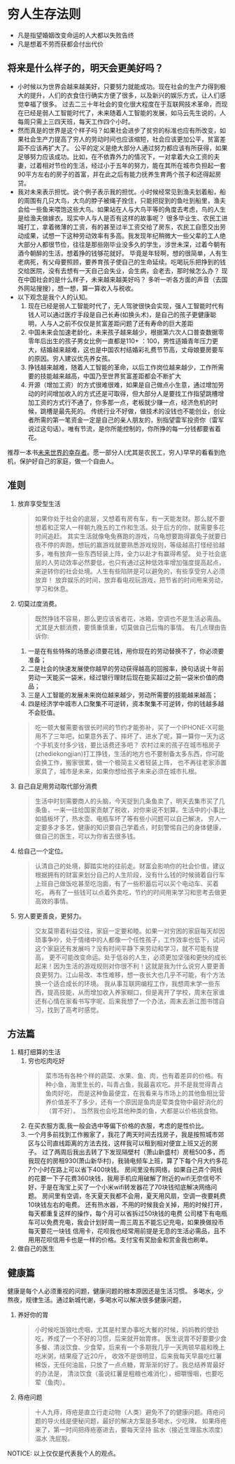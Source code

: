 # 穷人生存法则
- 凡是指望婚姻改变命运的人大都以失败告终
- 凡是想着不劳而获都会付出代价

## 将来是什么样子的，明天会更美好吗？
- 小时候以为世界会越来越美好，只要努力就能成功。现在社会的生产力得到极大的提升，人们的衣食住行确实方便了很多，以及新兴的娱乐方式，让人们感觉幸福了很多。
过去二三十年社会的变化很大程度在于互联网技术革命，而现在已经是弱人工智能时代了，未来随着人工智能的发展，如马云先生说的，人每周只需上三四天班，每天工作四个小时。
- 然而真是的世界是这个样子吗？如果社会进步了贫穷的标准也应有所改变，如果社会生产力提高了穷人的劳动时间也应该缩短，社会应该更加公平，贫富差距不应该再扩大了。
公平的定义是绝大部分人通过努力都应该有所获得，如果足够努力应该成功。比如，在不依靠外力的情况下，一对拿着大众工资的夫妻，过着相对节俭的生活，经过小于五年的努力，能在其所在城市负担起一套90平方左右的房子的首富，并在此之后有能力抚养生育两个孩子和还得起房贷。
- 我对未来表示担忧。说个例子表示我的担忧。小时候经常见到渔夫划着船，船的周围有几只大鸟，大鸟的脖子被绳子拴住，只能把捉到的鱼吐到船里，渔夫会给一些鱼来喂饱这些大鸟。如果站在人与大鸟平等的角度去考虑，鸟的人生是给渔夫做嫁衣。现实中人与人是否有这样的故事呢？
很多毕业生、农民工进城打工，拿着微薄的工资，有的甚至过半工资交给了房东，农民工自愿交出劳动成果，试想一下这种劳动效率有多高。我发现年纪稍微大一些父辈的工人绝大部分人都很节俭，往往是那些刚毕业没多久的学生，涉世未深，过着今朝有酒今朝醉的生活，想着挣的钱够花就好。
毕竟是年轻啊，想的很简单，人有生老病死，有父母要照顾，要养育孩子使自己的生命延续。吃喝玩乐把挣到的钱交给医院，没有去想有一天自己会失业，会生病，会老去，那时候怎么办？
现在中国社会的是什么样子，未来越来越美好吗？ 多听一听各方面的声音（去国外网站搜搜），想一想，算一算收入与税收。
- 以下观念是我个人的认知。
    1. 现在已经是弱人工智能时代了，无人驾驶很快会实现，强人工智能时代有钱人可以通过医疗手段是自己长寿(如换头术)，是自己的孩子更健康聪明，人与人之前不仅仅是贫富差距问题了还有寿命的巨大差距
    1. 中国未来会加速老龄化，未来孩子越来越少，根据第六次人口普查数据零零年后出生的孩子男女比例一直都是110+ ：100，男性适婚青年压力更大，结婚越来越难，这也是中国农村结婚彩礼费节节高，丈母娘要房要车的原因。穷人建议优先养女孩。
    1. 挣钱越来越难，随着人工智能的革命，以后工作岗位越来越少，工作所需要的技能越来越高，中国乃至世界贫富差距都会不断扩大
    1. 开源（增加工资）的方式很难很难，如果是自己做点小生意，通过增加劳动的时间增加收入的方式还是可取得，但大部分人是要找工作指望跳槽增加工资的方式行不通了，你多那一点，老板就少赚一点，经济危机的时候，跳槽是最先死的。
    传统行业不好做，做技术的没钱也不能创业，创业者所需的第一笔资金一定是自己的亲人朋友的，别指望雷军投资你（雷军说过这句话）。唯有节流，是你所能控制的，你所挣的每一分钱都要省着花。

推荐一本书[未来世界的幸存者](http://www.ruanyifeng.com/survivor/)。愿一部分人(尤其是农民工，穷人)早早的看看到危机，保护好自己的家庭，做一个自由人。

## 准则
1. 放弃享受型生活
   > 如果你处于社会的底层，又想着有房有车，有一天能发财。那么就不要想着和正常人一样朝九晚五的工作和生活。处于后方的你，就需要多花时间追赶。
   其实生活就像龟兔赛跑的游戏，乌龟想要跑得赢兔子就要日夜不停的奔跑，想玩的赢游戏就要熟悉游戏规则，等级越高打怪经验越多，唯有放弃一些东西轻装上阵，全力以赴才有赢得希望。
   处于社会底层的人劳动效率必然要低，也只有通过这种低效率增加强度提高起点，来逆转你的社会处境。人生有些陷阱是可以避免的，有些享受穷人必须放弃！
   放弃娱乐的时间，放弃看电视玩游戏，把节省的时间用来劳动，学习和休息。

1. 切莫过度消费。
   > 既然挣钱不容易，那么更应该省者花，冰箱，空调也不是生活必需品。尤其是大额消费，要慎重慎重，切莫做自己后悔的事情。
   有几点理由告诉你:
   1. 一是在有些特殊的场景必须要花钱，用你现在的劳动替换不了，你必须要准备；
   1. 二是社会的快速发展使你越早的劳动获得越高的回报率，换句话说十年前劳动一天能买一袋米，经过银行理财后现在能买超过之前一袋米价值的商品；
   1. 三是人工智能的发展未来岗位越来越少，劳动所需要的技能越来越高；
   1. 四是经济学中城市人口聚集不可逆转，资本聚集不可逆转，你的钱越多越不会贬值。

   > 吃一顿大餐需要省很长时间的节约才能弥补，买了一个IPHONE-X可能用不了三年吧，如果意外丢了、摔坏了、进水了呢，算一算你一天为这个手机支付多少钱，要比话费还多吧？
   农村过来的孩子在城市租房子(zhediekongjian)打工挣钱，生活的地方也不要制备太多东西，你可能会换工作，搬家很累，做一个极简主义者轻装上阵，
   也不再往老家添置家具了，城市是未来，如果你想给孩子未来必须在城市扎根。
1. 自己自足用劳动取代部分消费
   > 生活中时刻需要商人的头脑，今天捉到几条鱼卖了，明天去集市买了几条鱼，一来一往给国家贡献了税收，对你来说不划算。生活中的小事比如插板坏了，热水壶、电瓶车坏了等有些小问题可以自己解决，
   穷人一定要多才多艺，健康的知识要自己学着点，时刻警惕自己的身体健康，做自己的医生，可以为你省去很多钱。
1. 给自己一个定位。
   > 认清自己的处境，脚踏实地的往前走。财富会影响你的社会价值，建议根据拥有的财富来划分自己的人生阶段，没有什么钱的时候骑着自行车上班自己做饭吃甚至吃泡面，有了一些积蓄后可以买个电动车、买着吃，
   再有了一些钱可以点着外卖吃，节约的时间用来学习和思考去做更高效的事情。
1. 穷人要更善良，更努力。
   > 交友莫带着利益交往，家庭一定要和睦。如果一对穷困的家庭每天却因琐事争吵，处于情绪中的人都像一个任性孩子，工作效率也低下，试问这个家庭还有发展吗？没有时间平静下来劳动和学习，就不可能有提高，
   更不可能改变命运。处于低谷的人生，必须更加坚强和更快的成长起来！因为生活的游戏规则对你很不利！这就是我为什么说穷人要更善良更努力。江山易改、本性难移，想一夜长大也几乎不可能，有个方法换一个适合成长的环境。
   我从事互联网编程工作，我想周末学一些东西，提高技能，从而增加收入养家糊口，但是离开了学校，周末在家谁还有心情在家看书写字呢，后来我想了一个办法，周末去浙江图书馆自习，找到了高考时感觉。

## 方法篇
1. 精打细算的生活
    1. 穷也吃肉吃好
       > 菜市场有各种个样的蔬菜、水果、鱼、肉，也有着差异的价格。有种小鱼，海里生长的，叫青占鱼，我最喜欢吃。并不是我觉得青占鱼肉好吃，
       而是这种鱼最便宜，在我看来与市场上的其他鱼相比营养价值差不了多少，还有一个原因是鱼肉是荤类食物中最好消化的（胃不好）。
       当然我也会吃其他种类的鱼，大都是以价格挑食物。
    1. 在买衣服方面,我一般会选中等偏下价格的衣服，考虑的是性价比。
    1. 一个月多前找到工作搬家了，我花了两天时间去找房子，我是按照城市郊区与公司直线距离的方法去找，这样我可以租到相对便宜上班又近的房子。
    过了两周后我出去转了下发现隔壁村（萧山新盛村）房租500多，而我现在的房租930(萧山新华村)，我骑电频车上班，算了下每个月大约多花7个小时在路上可以省下400块钱。
    房间里没有网络，如果自己弄个网线的花要一下子花费360块钱，我用手机应用破解了附近的wifi无奈信号不好，于是在淘宝上买了一个小米wifi转发器花了70块钱彻底解决网络问题。
    房间里有空调，冬天夏天我都不会用，夏天用风扇，空调一夜要耗费10块钱左右的电费。
    还有热水器，不用的时候我会关掉，用的时候打开，每天都重复这样的操作，每个月可以省拆过50块钱的电费
    公司楼下有电瓶车可以免费充电，我会计划好周一周三周五不能忘记充电，如果换做投币每天要花一块钱
    信用卡，花呗我也经常用前提是无息的生活必需品，且不用用花呗信用卡也是一样的价格。支付宝有奖励金和赏金我也刷单。
1. 做自己的医生

## 健康篇
  健康是每个人必须重视的问题，健康问题的根本原因还是生活习惯。
  多喝水，少熬夜，规律生活。通过新城代谢，多喝水可以解决很多健康问题，
  1. 养好你的胃
     > 小时候吃饭狼吐虎咽，尤其是村里办事吃大餐的时候，妈妈教的使劲吃，养成了一个不好的习惯，后来就开始胃疼。
     医生说胃不好要要少食多餐、清淡饮食、少食荤，后来有一个多期我几乎一天两顿早晨和晚上吃米粥，结果瘦了近20斤，
     收效不是很明显，后来我每天早晨吃红薯稀饭，无任何油盐，只放了一点点糖，胃渐渐的好了。我总结养胃最好的办法是，
     清淡饮食（虽说红薯是粗粮也难消化），细嚼慢咽，也要吃荤（鱼肉）。
  1. 痔疮问题
     > 十人九痔，痔疮是直立行走动物（人类）避免不了的健康问题。痔疮问题的导火线是便秘问题，最好的解决方案是多喝水，少吃辣，
     如果痔疮来了，第一时间把痔疮塞进去，要每天坚持 盐水（接近生理盐水浓度）温水 洗屁股。

NOTICE:
以上仅仅是代表我个人的观点。